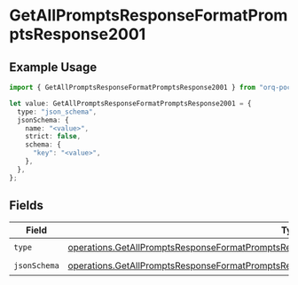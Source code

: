 # GetAllPromptsResponseFormatPromptsResponse2001

## Example Usage

```typescript
import { GetAllPromptsResponseFormatPromptsResponse2001 } from "orq-poc-typescript-multi-env-version/models/operations";

let value: GetAllPromptsResponseFormatPromptsResponse2001 = {
  type: "json_schema",
  jsonSchema: {
    name: "<value>",
    strict: false,
    schema: {
      "key": "<value>",
    },
  },
};
```

## Fields

| Field                                                                                                                                                                                                        | Type                                                                                                                                                                                                         | Required                                                                                                                                                                                                     | Description                                                                                                                                                                                                  |
| ------------------------------------------------------------------------------------------------------------------------------------------------------------------------------------------------------------ | ------------------------------------------------------------------------------------------------------------------------------------------------------------------------------------------------------------ | ------------------------------------------------------------------------------------------------------------------------------------------------------------------------------------------------------------ | ------------------------------------------------------------------------------------------------------------------------------------------------------------------------------------------------------------ |
| `type`                                                                                                                                                                                                       | [operations.GetAllPromptsResponseFormatPromptsResponse200ApplicationJSONResponseBodyItemsType](../../models/operations/getallpromptsresponseformatpromptsresponse200applicationjsonresponsebodyitemstype.md) | :heavy_check_mark:                                                                                                                                                                                           | N/A                                                                                                                                                                                                          |
| `jsonSchema`                                                                                                                                                                                                 | [operations.GetAllPromptsResponseFormatPromptsResponse200JsonSchema](../../models/operations/getallpromptsresponseformatpromptsresponse200jsonschema.md)                                                     | :heavy_check_mark:                                                                                                                                                                                           | N/A                                                                                                                                                                                                          |